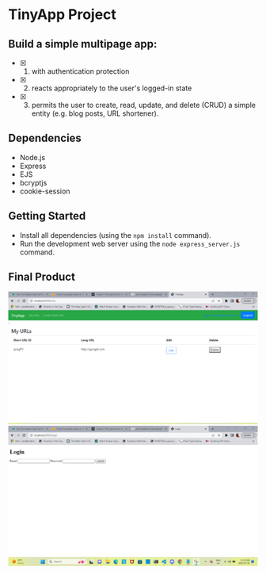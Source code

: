 # TinyApp Project

## Build a simple multipage app:

- [x] 1. with authentication protection
- [x] 2. reacts appropriately to the user's logged-in state
- [x] 3. permits the user to create, read, update, and delete
     (CRUD) a simple entity (e.g. blog posts, URL shortener).

## Dependencies

- Node.js
- Express
- EJS
- bcryptjs
- cookie-session

## Getting Started

- Install all dependencies (using the `npm install` command).
- Run the development web server using the `node express_server.js` command.


## Final Product

!["my url page"](/docs/urls-page.png)
!["my login page"](/docs/login.png)
